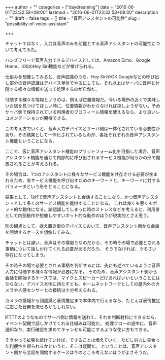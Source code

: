 +++
author = ""
categories = ["daydreaming"]
date = "2016-06-01T23:32:58+09:00"
lastmod = "2016-06-01T23:32:58+09:00"
description = ""
draft = false
tags = []
title = "音声アシスタントの可能性"
slug = "possibility-of-voice-assistant"

+++

チャットではなく、入力は音声のみを前提とする音声アシスタントの可能性について考えてみた。

ハンズフリーで音声入力できるデバイスとしては、Amazon Echo、Google Home、iOSのHey Siri機能などが挙げられる。

仕組みを想像してみると、音声認識のうち、Hey SiriやOK Googleなどの呼び出し部分の音声認識はデバイス単体でやるにしても、それ以上はサーバに音声と付随する様々な情報を送って処理するのが自然だ。

付随する様々な情報というのは、例えば位置情報だ。今いる場所の近くで美味しいお店を見つけてほしい時に、位置情報がわからなければ探しようがない。予めサーバ側で保持されている利用者のプロフィール情報を使えるなら、より良いレコメンデーションが期待できる。

この考え方でいくと、音声入力デバイスとサーバ側は一体化されている必要性があり、その結果として一体化されているものが、各社それぞれの音声アシスタント機能ということになる。

ここで、仮に音声アシスタント機能のプラットフォーム化を目指した場合、音声アシスタント機能を通じて内部的に呼び出されるサービス機能が何らかの形で開放されることが考えられる。

その場合は、1つのアシスタントに様々なサービス機能を共存させる必要が生まれるため、各サービス機能を呼び出すためのキーワードと、キーワードに対するパラメータという形をとることになる。

結果として、1対1で音声アシスタントと会話することになり、かつ音声アシスタントとして多くのサービス機能を提供することになる。
これは良くも悪くもボット的な動作になる。誤認識してしまった時のストレスなどを考えると、利用者として内部動作が想像しやすいボット的な動作のほうが現実的とさえ思う。

別の観点として、据え置き型のデバイスにおいて、音声アシスタント側から会話を開始するケースを想像してみる。

チャットとは違い、音声はその場限りなのだから、その時その場で必要とされる事柄について話しかけてくれる必要があるだろう。
そうでなければ、うるさい存在になってしまう。

その時その場で必要とされる事柄を判断するには、先にも述べているように音声入力に付随する様々な情報が必要になる。
そのため、音声アシスタント側から会話を開始するケースでは、マイクとスピーカーだけあればいいということにはならない。デバイス本体に持たずとも、ホームネットワークとしての屋内外のカメラや人感センサーとの接続は十分考えられる。

カメラの情報から顔認識と表情推定まで本体内で行えるなら、たとえば表情推定に応じた音楽を流せるかもしれない。

IFTTTのようなものでサーバ側に情報を送れて、それを判断材料にできるなら、イベント契機で話しかけてくれる仕組みは可能だ。
処理フローの途中に、音声通知なり、実行確認を求めてキャンセル可能にするような使い方もできる。

そうやって拡張を続けていけば、できることは増えていく。ただし労力に見合った利便性を得られるかというと、そこは疑問だ。
ということは、音声アシスタント側から会話を開始するケースは今のところ考えないほうがよさそうだ。
